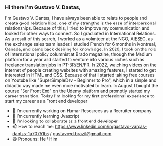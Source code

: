 ### Hi there I'm Gustavo V. Dantas, 

  I'm Gustavo V. Dantas, I have always been able to relate to people and create good relationships, one of my strengths is the ease of interpersonal relationships. Because of this, I tried to improve my communication and looked for other ways to connect. So I graduated in International Relations.
  As a result of this search, I worked as a volunteer at the NGO, AIESEC, as the exchange sales team leader.
I studied French for 6 months in Montreal, Canada, and came back desiring for knowledge. In 2020, I took on the role of international policy columnist at Brado magazine, through the Medium platform for a year and started to venture into various niches such as freelance translation jobs in PT-BR/EN/FR.
  In 2022, watching videos on the internet of people creating websites with amazing features, I started to get interested in HTML and CSS. Because of that I started taking free courses on Youtube like "SuperSimpleDev - Beginner to Pro", which in a simple and didactic way made me even more motivated to learn.
  In August I bought the course "Ser Front End" on the Udemy platform and promptly started my career transition. Today I'm looking for my first professional experience to start my career as a Front end developer


- 🔭 I’m currently working on Humar Resources as a Recruiter company
- 🌱 I’m currently learning Jvascript
- 👯 I’m looking to collaborate as a front end developer
- 📫 How to reach me: https://www.linkedin.com/in/gustavo-vargas-dantas-1a70751b5 / gustavovd.brazil@gmail.com
- 😄 Pronouns: He / Him
